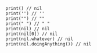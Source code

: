 ```
print() // nil
print('') // ''
print("") // ""
print(" ") // " "
print(nil) // nil
print(nil[0]) // nil
print(nil.whatever) // nil
print(nil.doingAnything()) // nil
```
<!--stackedit_data:
eyJoaXN0b3J5IjpbLTY4MTI0NjA4NV19
-->